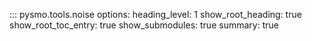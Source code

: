 ::: pysmo.tools.noise
    options:
      heading_level: 1
      show_root_heading: true
      show_root_toc_entry: true
      show_submodules: true
      summary: true
